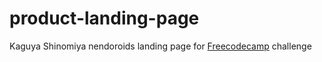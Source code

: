 # product-landing-page
Kaguya Shinomiya nendoroids landing page for [Freecodecamp](https://www.freecodecamp.org/Naxtarrr) challenge
